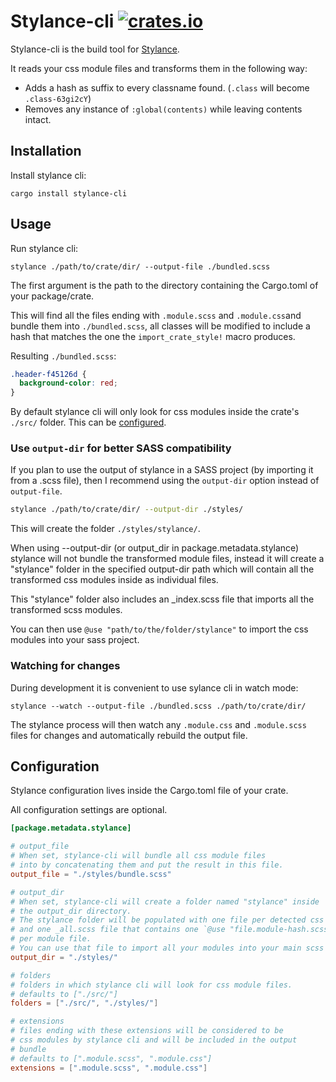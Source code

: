 # Stylance-cli [![crates.io](https://img.shields.io/crates/v/stylance-cli.svg)](https://crates.io/crates/stylance-cli)

Stylance-cli is the build tool for [Stylance](https://github.com/basro/stylance-rs).

It reads your css module files and transforms them in the following way:

- Adds a hash as suffix to every classname found. (`.class` will become `.class-63gi2cY`)
- Removes any instance of `:global(contents)` while leaving contents intact.

## Installation

Install stylance cli:

```cli
cargo install stylance-cli
```

## Usage

Run stylance cli:

```cli
stylance ./path/to/crate/dir/ --output-file ./bundled.scss
```

The first argument is the path to the directory containing the Cargo.toml of your package/crate.

This will find all the files ending with `.module.scss` and `.module.css`and bundle them into `./bundled.scss`, all classes will be modified to include a hash that matches the one the `import_crate_style!` macro produces.

Resulting `./bundled.scss`:

```css
.header-f45126d {
  background-color: red;
}
```

By default stylance cli will only look for css modules inside the crate's `./src/` folder. This can be [configured](#configuration).

### <a name="SASS"></a> Use `output-dir` for better SASS compatibility

If you plan to use the output of stylance in a SASS project (by importing it from a .scss file), then I recommend using the `output-dir` option instead of `output-file`.

```bash
stylance ./path/to/crate/dir/ --output-dir ./styles/
```

This will create the folder `./styles/stylance/`.

When using --output-dir (or output_dir in package.metadata.stylance) stylance will not bundle the transformed module files, instead it will create a "stylance" folder in the specified output-dir path which will contain all the transformed css modules inside as individual files.

This "stylance" folder also includes an \_index.scss file that imports all the transformed scss modules.

You can then use `@use "path/to/the/folder/stylance"` to import the css modules into your sass project.

### Watching for changes

During development it is convenient to use sylance cli in watch mode:

```cli
stylance --watch --output-file ./bundled.scss ./path/to/crate/dir/
```

The stylance process will then watch any `.module.css` and `.module.scss` files for changes and automatically rebuild the output file.

## <a name="configuration"></a> Configuration

Stylance configuration lives inside the Cargo.toml file of your crate.

All configuration settings are optional.

```toml
[package.metadata.stylance]

# output_file
# When set, stylance-cli will bundle all css module files
# into by concatenating them and put the result in this file.
output_file = "./styles/bundle.scss"

# output_dir
# When set, stylance-cli will create a folder named "stylance" inside
# the output_dir directory.
# The stylance folder will be populated with one file per detected css module
# and one _all.scss file that contains one `@use "file.module-hash.scss";` statement
# per module file.
# You can use that file to import all your modules into your main scss project.
output_dir = "./styles/"

# folders
# folders in which stylance cli will look for css module files.
# defaults to ["./src/"]
folders = ["./src/", "./styles/"]

# extensions
# files ending with these extensions will be considered to be
# css modules by stylance cli and will be included in the output
# bundle
# defaults to [".module.scss", ".module.css"]
extensions = [".module.scss", ".module.css"]
```
